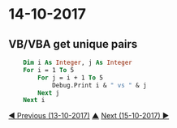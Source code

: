 # 14-10-2017

## VB/VBA get unique pairs

```vb
    Dim i As Integer, j As Integer
    For i = 1 To 5
        For j = i + 1 To 5
            Debug.Print i & " vs " & j
        Next j
    Next i
```

[◀ Previous (13-10-2017)](https://github.com/humayuns/Workspace/blob/master/Diary/2017/October/13/notebook.md) [▲](https://github.com/humayuns/Workspace/tree/master/Diary/2017/October)
[Next (15-10-2017) ▶](https://github.com/humayuns/Workspace/blob/master/Diary/2017/October/15/notebook.md)